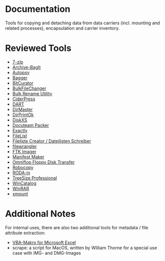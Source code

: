 # Documentation
Tools for copying and detaching data from data carriers (incl. mounting and related processes), encapsulation and carrier inventory. 

# Reviewed Tools
- [7-zip](./7-zip.md)
- [Archive-BagIt](./archive-bagit.md)
- [Autopsy](./autopsy.md)
- [Bagger](./bagger.md)
- [BitCurator](./bitcurator.md)
- [BulkFileChanger](./bulkfilechanger.md)
- [Bulk Rename Utility](./bulkrenameutility.md)
- [CiderPress](./ciderpress.md)
- [DART](./dart.md)
- [DirMaster](./dirmaster.md)
- [DirPrintOk](./dirprintok.md)
- [DiskXS](./diskxs.md)
- [Docuteam Packer](./docuteampacker.md)
- [Exactly](./exactly.md)
- [FileList](./filelist.md)
- [Fileliste Creator / Dateilisten Schreiber](./filelistcreator.md)
- [filewrangler](./filewrangler.md)
- [FTK Imager](./ftkimager.md)
- [Manifest Maker](./manifestmaker.md)
- [Omniflop Floppy Disk Transfer](./omniflop.md)
- [Robocopy](./robocopy.md)
- [RODA-in](./rodain.md)
- [TreeSize Professional](./treesizeprofessional.md)
- [WinCatalog](./wincatalog.md)
- [WinRAR](./winrar.md)
- [xmount](./xmount.md)

# Additional Notes
For internal uses, there are also two additional tools for metadata / file attribute extraction:
- [VBA-Makro for Microsoft Excel](/data-inventory)
- scrape: a script for MacOS, written by William Thorne for a special use case with IMG- and DMG-Images
